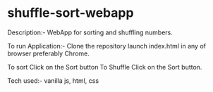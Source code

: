 # shuffle-sort-webapp


Description:-
WebApp for sorting and shuffling numbers.


To run Application:-
Clone the repository
launch index.html in any of browser preferably Chrome.

To sort Click on the Sort button 
To Shuffle Click on the Sort button.

Tech used:- vanilla js, html, css